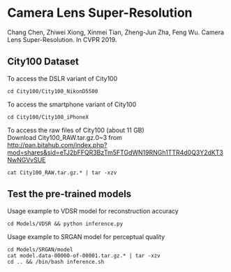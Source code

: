 Camera Lens Super-Resolution
====
Chang Chen, Zhiwei Xiong, Xinmei Tian, Zheng-Jun Zha, Feng Wu. Camera Lens Super-Resolution. In CVPR 2019. <br/>

## City100 Dataset
To access the DSLR variant of City100
```
cd City100/City100_NikonD5500
```
To access the smartphone variant of City100
```
cd City100/City100_iPhoneX
```
To access the raw files of City100 (about 11 GB) <br/>
Download City100_RAW.tar.gz.0~3 from  <br/>
http://pan.bitahub.com/index.php?mod=shares&sid=eTJ2bFFQR3BzTm5FTGdWN19RNGh1TTR4d0Q3Y2dKT3NwNGVvSUE
```
cat City100_RAW.tar.gz.* | tar -xzv
```

## Test the pre-trained models
Usage example to VDSR model for reconstruction accuracy <br/>
```
cd Models/VDSR && python inference.py
```
Usage example to SRGAN model for perceptual quality <br/>
```
cd Models/SRGAN/model
cat model.data-00000-of-00001.tar.gz.* | tar -xzv
cd .. && /bin/bash inference.sh
```
